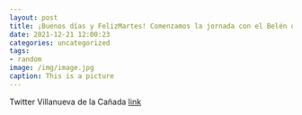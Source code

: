 ```yaml
---
layout: post
title: ¡Buenos días y FelizMartes! Comenzamos la jornada con el Belén de la Asociación de Mayores de VillanuevaDeLaCañada. Se expone ...
date: 2021-12-21 12:00:23
categories: uncategorized
tags:
- random
image: /img/image.jpg
caption: This is a picture
---
```

Twitter Villanueva de la Cañada [link](https://twitter.com/AytoVDLCanada/status/1473207984788488192)
